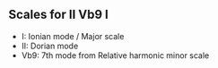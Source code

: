 ## Scales for II Vb9 I

- I: Ionian mode / Major scale
- II: Dorian mode
- Vb9: 7th mode from Relative harmonic minor scale
